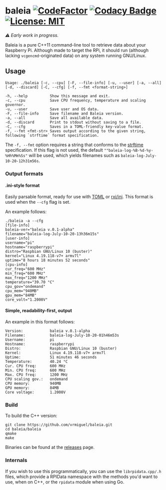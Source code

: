 # baleia [![CodeFactor](https://www.codefactor.io/repository/github/vrmiguel/baleia/badge)](https://www.codefactor.io/repository/github/vrmiguel/baleia) [![Codacy Badge](https://app.codacy.com/project/badge/Grade/091b600655654901a95a9d8f7769ff86)](https://www.codacy.com/manual/lemao.vrm07/baleia?utm_source=github.com&amp;utm_medium=referral&amp;utm_content=vrmiguel/baleia&amp;utm_campaign=Badge_Grade) [![License: MIT](https://img.shields.io/badge/License-MIT-yellow.svg)](https://opensource.org/licenses/MIT)

*⚠️ Early work in progress.*

Baleia is a pure C++11 command-line tool to retrieve data about your Raspberry Pi. Although made to target the RPi, it should run (although lacking `vcgencmd`-originated data) on any system running GNU/Linux.

## Usage

```shell
Usage: ./baleia [-c, --cpu] [-F, --file-info] [-u, --user] [-a, --all] [-d, --discard] [-C, --cfg] [-f, --fmt <format-string>]

-h, --help      	Show this message and exit.
-c, --cpu       	Save CPU frequency, temperature and scaling governor.
-u, --user      	Save user and OS data.
-F, --file-info 	Save filename and Baleia version.
-a, --all       	Save all available data.
-d, --discard   	Print to stdout without saving to a file.
-C, --cfg       	Saves in a TOML-friendly key-value format.
-f, --fmt <fmt-str>	Saves output according to the given string, following `strftime` format specification.
```

The `-f, --fmt` option requires a string that conforms to the [strftime](https://man7.org/linux/man-pages/man3/strftime.3.html) specification. If this flag is not 
used, the default `""baleia-log-%B-%d-%y-%Hh%Mm%Ss"` will be used, which yields filenames such as `baleia-log-July-10-20-12h31m56s`.

### Output formats

#### .ini-style format

Easily parsable format, ready for use with [TOML](https://github.com/toml-lang/toml) or [rxi/ini](https://github.com/rxi/ini). This format is used when the `--cfg` flag is set.

An example follows:

```shell
./baleia -a --cfg
[file-info]
baleia-ver="baleia v.0.1-alpha"
filename="baleia-log-July-10-20-13h36m15s"
[user-info]
username="pi"
hostname="raspberrypi"
distro="Raspbian GNU/Linux 10 (buster)"
kernel="Linux 4.19.118-v7+ armv7l"
uptime="8 hours 18 minutes 52 seconds"
[cpu-info]
cur_freq="600 MHz"
min_freq="600 MHz"
max_freq="1200 MHz"
temperature="39.70 °C"
cpu_gov="ondemand"
cpu_mem="940MB"
gpu_mem="84MB"
core_volt="1.2000V"

```

#### Simple, readability-first, output

An example in this format follows:

```shell
Version:         	baleia v.0.1-alpha
Filename:        	baleia-log-July-10-20-01h46m53s
Username:        	pi
Hostname:        	raspberrypi
Distro:          	Raspbian GNU/Linux 10 (buster)
Kernel:          	Linux 4.19.118-v7+ armv7l
Uptime:          	51 minutes 46 seconds
Temperature:     	40.24 °C
Cur. CPU freq:   	600 MHz
Min. CPU freq:   	600 MHz
Max. CPU freq:   	1200 MHz
CPU scaling gov.: 	ondemand
CPU memory:      	940MB
GPU memory:      	84MB
Core voltage:    	1.2000V
```

### Build

To build the C++ version:

```shell
git clone https://github.com/vrmiguel/baleia.git
cd baleia/baleia
qmake
make
```

Binaries can be found at the [releases](https://github.com/vrmiguel/baleia/releases/) page.

### Internals

If you wish to use this programmatically, you can use the `librpidata.cpp/.h` files, which provide a RPIData namespace with the methods you'd want to use, when on C++, or the `rpidata` module when using Go.


